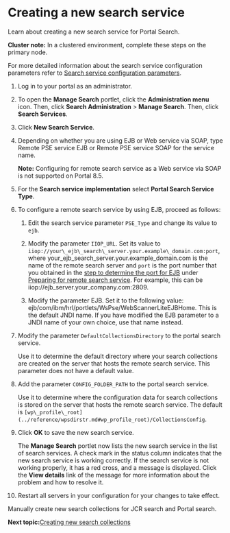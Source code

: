 # Creating a new search service

Learn about creating a new search service for Portal Search.

**Cluster note:** In a clustered environment, complete these steps on the primary node.

For more detailed information about the search service configuration parameters refer to [Search service configuration parameters](srrcfgsrvc.md).

1.  Log in to your portal as an administrator.

2.  To open the **Manage Search** portlet, click the **Administration menu** icon. Then, click **Search Administration** \> **Manage Search**. Then, click **Search Services**.

3.  Click **New Search Service**.

4.  Depending on whether you are using EJB or Web service via SOAP, type Remote PSE service EJB or Remote PSE service SOAP for the service name.

    **Note:** Configuring for remote search service as a Web service via SOAP is not supported on Portal 8.5.

5.  For the **Search service implementation** select **Portal Search Service Type**.

6.  To configure a remote search service by using EJB, proceed as follows:

    1.  Edit the search service parameter `PSE_Type` and change its value to `ejb`.

    2.  Modify the parameter `IIOP_URL`. Set its value to `iiop://your\_ejb\_search\_server.your.example\_domain.com:port`, where your\_ejb\_search\_server.your.example\_domain.com is the name of the remote search server and `port` is the port number that you obtained in the [step to determine the port for EJB](srtprrmtsrchsrv.md#dtrmn_ejb_port) under [Preparing for remote search service](srtprrmtsrchsrv.md). For example, this can be iiop://ejb\_server.your\_company.com:2809.

    3.  Modify the parameter EJB. Set it to the following value: ejb/com/ibm/hrl/portlets/WsPse/WebScannerLiteEJBHome. This is the default JNDI name. If you have modified the EJB parameter to a JNDI name of your own choice, use that name instead.

7.  Modify the parameter `DefaultCollectionsDirectory` to the portal search service.

    Use it to determine the default directory where your search collections are created on the server that hosts the remote search service. This parameter does not have a default value.

8.  Add the parameter `CONFIG_FOLDER_PATH` to the portal search service.

    Use it to determine where the configuration data for search collections is stored on the server that hosts the remote search service. The default is `[wp\_profile\_root](../reference/wpsdirstr.md#wp_profile_root)/CollectionsConfig`.

9.  Click **OK** to save the new search service.

    The **Manage Search** portlet now lists the new search service in the list of search services. A check mark in the status column indicates that the new search service is working correctly. If the search service is not working properly, it has a red cross, and a message is displayed. Click the **View details** link of the message for more information about the problem and how to resolve it.

10. Restart all servers in your configuration for your changes to take effect.


Manually create new search collections for JCR search and Portal search.


**Next topic:**[Creating new search collections](../admin-system/create_search_coll.md)

